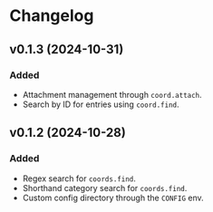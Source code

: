 # Changelog

## v0.1.3 (2024-10-31)

### Added

- Attachment management through `coord.attach`.
- Search by ID for entries using `coord.find`.

## v0.1.2 (2024-10-28)

### Added

- Regex search for `coords.find`.
- Shorthand category search for `coords.find`.
- Custom config directory through the `CONFIG` env.
